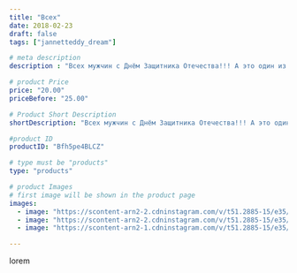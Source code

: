 ```yaml
---
title: "Всех"
date: 2018-02-23
draft: false
tags: ["jannetteddy_dream"]

# meta description
description : "Всех мужчин с Днём Защитника Отечества!!! А это один из подарков любимого, очень вкусный и полезный!!! Ореховые пасты от @real.nuts26 Спасибо огромное за такие "

# product Price
price: "20.00"
priceBefore: "25.00"

# Product Short Description
shortDescription: "Всех мужчин с Днём Защитника Отечества!!! А это один из подарков любимого, очень вкусный и полезный!!! Ореховые пасты от @real.nuts26 Спасибо огромное за такие вкусные полезности!!!🙏😘 #деньзащитникаотечества"

#product ID
productID: "Bfh5pe4BLCZ"

# type must be "products"
type: "products"

# product Images
# first image will be shown in the product page
images:
  - image: "https://scontent-arn2-2.cdninstagram.com/v/t51.2885-15/e35/28153612_1124970570973764_6403926706557550592_n.jpg?_nc_ht=scontent-arn2-2.cdninstagram.com&_nc_cat=100&_nc_ohc=bc3OwaXzxgkAX9u8MUh&se=7&tp=1&oh=de65fff07539fb317ddc934d9aa0caf3&oe=605A31B9&ig_cache_key=MTcyMDkwOTM3NTIyNjcyMjQxNw%3D%3D.2"
  - image: "https://scontent-arn2-2.cdninstagram.com/v/t51.2885-15/e35/28428189_1946503402330140_2541950688758333440_n.jpg?_nc_ht=scontent-arn2-2.cdninstagram.com&_nc_cat=100&_nc_ohc=1tKkW-OyUHwAX96MPwn&se=7&tp=1&oh=1e839779b204342a1198ad61c6dabfaa&oe=6059F451&ig_cache_key=MTcyMDkwOTQwODczMDg1NzIxNA%3D%3D.2"
  - image: "https://scontent-arn2-1.cdninstagram.com/v/t51.2885-15/e35/27879496_301454127046658_8051060137885958144_n.jpg?_nc_ht=scontent-arn2-1.cdninstagram.com&_nc_cat=102&_nc_ohc=wMyZ0qNmrMoAX9ko3db&se=7&tp=1&oh=acf596e4b4af6c23f55fdf3024114c84&oe=605C6F92&ig_cache_key=MTcyMDkwOTQxOTMyNTQyNTM5NA%3D%3D.2"

---
```

lorem
